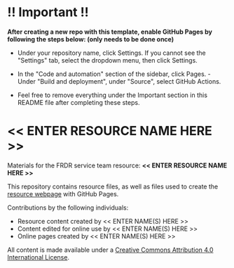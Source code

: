 # !! Important !!

**After creating a new repo with this template, enable GitHub Pages by following the steps below: (only needs to be done once)**

- Under your repository name, click Settings. If you cannot see the "Settings" tab, select the dropdown menu, then click Settings.

- In the "Code and automation" section of the sidebar, click Pages. - Under "Build and deployment", under "Source", select GitHub Actions.

- Feel free to remove everything under the Important section in this README file after completing these steps.

# << ENTER RESOURCE NAME HERE >>

Materials for the FRDR service team resource: **<< ENTER RESOURCE NAME HERE >>**

This repository contains resource files, as well as files used to create the [resource webpage](https://frdr-dfdr.github.io/<<enter_site_url>>) with GitHub Pages.

Contributions by the following individuals:

- Resource content created by << ENTER NAME(S) HERE >>
- Content edited for online use by << ENTER NAME(S) HERE >>
- Online pages created by << ENTER NAME(S) HERE >>

All content is made available under a [Creative Commons Attribution 4.0 International License](https://creativecommons.org/licenses/by/4.0/).
